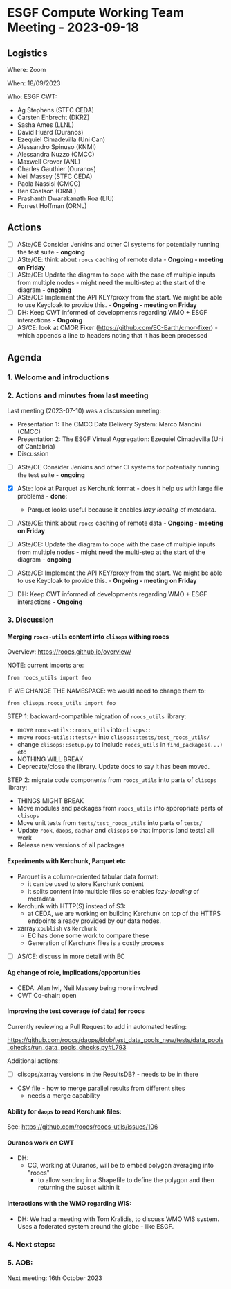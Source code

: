 # ESGF Compute Working Team Meeting - 2023-09-18

## Logistics

Where: Zoom

When:  18/09/2023

Who:  ESGF CWT:
- Ag Stephens (STFC CEDA)
- Carsten Ehbrecht (DKRZ)
- Sasha Ames (LLNL)
- David Huard (Ouranos)
- Ezequiel Cimadevilla (Uni Can)
- Alessandro Spinuso (KNMI)
- Alessandra Nuzzo (CMCC)
- Maxwell Grover (ANL)
- Charles Gauthier (Ouranos)
- Neil Massey (STFC CEDA)
- Paola Nassisi (CMCC)
- Ben Coalson (ORNL)
- Prashanth Dwarakanath Roa (LIU)
- Forrest Hoffman (ORNL)

## Actions

- [ ] ASte/CE Consider Jenkins and other CI systems for potentially running the test suite - **ongoing**
- [ ] ASte/CE: think about `roocs` caching of remote data - **Ongoing - meeting on Friday**
- [ ] ASte/CE: Update the diagram to cope with the case of multiple inputs from multiple nodes - might need the multi-step at the start of the diagram - **ongoing**
- [ ] ASte/CE: Implement the API KEY/proxy from the start. We might be able to use Keycloak to provide this. - **Ongoing - meeting on Friday**
- [ ] DH: Keep CWT informed of developments regarding WMO + ESGF interactions - **Ongoing**
- [ ] AS/CE: look at CMOR Fixer (https://github.com/EC-Earth/cmor-fixer) - which appends a line to headers noting that it has been processed

## Agenda

### 1. Welcome and introductions

### 2. Actions and minutes from last meeting

Last meeting (2023-07-10) was a discussion meeting:
* Presentation 1: The CMCC Data Delivery System: Marco Mancini (CMCC)
* Presentation 2: The ESGF Virtual Aggregation: Ezequiel Cimadevilla (Uni of Cantabria)
* Discussion

- [ ] ASte/CE Consider Jenkins and other CI systems for potentially running the test suite - **ongoing**
- [x] ASte: look at Parquet as Kerchunk format - does it help us with large file problems - **done**:
  * Parquet looks useful because it enables _lazy loading_ of metadata.

- [ ] ASte/CE: think about `roocs` caching of remote data - **Ongoing - meeting on Friday**
- [ ] ASte/CE: Update the diagram to cope with the case of multiple inputs from multiple nodes - might need the multi-step at the start of the diagram - **ongoing**
- [ ] ASte/CE: Implement the API KEY/proxy from the start. We might be able to use Keycloak to provide this. - **Ongoing - meeting on Friday**
- [ ] DH: Keep CWT informed of developments regarding WMO + ESGF interactions - **Ongoing**

### 3. Discussion

#### Merging `roocs-utils` content into `clisops` withing roocs

Overview: https://roocs.github.io/overview/

NOTE: current imports are:

```
from roocs_utils import foo
```

IF WE CHANGE THE NAMESPACE: we would need to change them to:

```
from clisops.roocs_utils import foo
```

STEP 1: backward-compatible migration of `roocs_utils` library:
- move `roocs-utils::roocs_utils` into `clisops::`
- move `roocs-utils::tests/*` into `clisops::tests/test_roocs_utils/`
- change `clisops::setup.py` to include `roocs_utils` in `find_packages(...)` etc
- NOTHING WILL BREAK
- Deprecate/close the library. Update docs to say it has been moved.

STEP 2: migrate code components from `roocs_utils` into parts of `clisops` library:
- THINGS MIGHT BREAK
- Move modules and packages from `roocs_utils` into appropriate parts of `clisops`
- Move unit tests from `tests/test_roocs_utils` into parts of `tests/`
- Update `rook`, `daops`, `dachar` and `clisops` so that imports (and tests) all work
- Release new versions of all packages

#### Experiments with Kerchunk, Parquet etc

- Parquet is a column-oriented tabular data format:
  - it can be used to store Kerchunk content
  - it splits content into multiple files so enables _lazy-loading_ of metadata
- Kerchunk with HTTP(S) instead of S3:
  - at CEDA, we are working on building Kerchunk on top of the HTTPS endpoints already provided by our data nodes.
- xarray `xpublish` vs `Kerchunk`
  - EC has done some work to compare these
  - Generation of Kerchunk files is a costly process

- [ ] AS/CE: discuss in more detail with EC

#### Ag change of role, implications/opportunities

- CEDA: Alan Iwi, Neil Massey being more involved
- CWT Co-chair: open

#### Improving the test coverage (of data) for roocs

Currently reviewing a Pull Request to add in automated testing:

https://github.com/roocs/daops/blob/test_data_pools_new/tests/data_pools_checks/run_data_pools_checks.py#L793

Additional actions:
 - [ ] clisops/xarray versions in the ResultsDB? - needs to be in there
 - CSV file - how to merge parallel results from different sites
	  - needs a merge capability

#### Ability for `daops` to read Kerchunk files:

See: https://github.com/roocs/roocs-utils/issues/106

#### Ouranos work on CWT

- DH:
  - CG, working at Ouranos, will be to embed polygon averaging into "roocs"
    - to allow sending in a Shapefile to define the polygon and then returning the subset within it

#### Interactions with the WMO regarding WIS:
- DH: We had a meeting with Tom Kralidis, to discuss WMO WIS system. Uses a federated system around the globe - like ESGF.

### 4. Next steps:


### 5. AOB:

Next meeting: 16th October 2023



